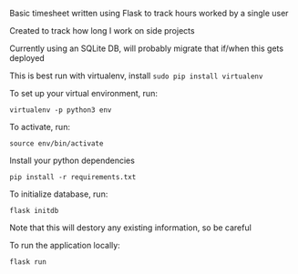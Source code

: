 Basic timesheet written using Flask to track hours worked by a single user

Created to track how long I work on side projects

Currently using an SQLite DB, will probably migrate that if/when this gets deployed

This is best run with virtualenv, install ```sudo pip install virtualenv```

To set up your virtual environment, run:

```
virtualenv -p python3 env
```

To activate, run:

```
source env/bin/activate
```

Install your python dependencies
```
pip install -r requirements.txt
```

To initialize database, run:

```
flask initdb
```

Note that this will destory any existing information, so be careful

To run the application locally:

```
flask run
```

